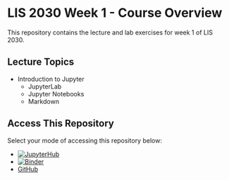 # LIS 2030 Week 1 - Course Overview
This repository contains the lecture and lab exercises for week 1 of LIS 2030.


## Lecture Topics


* Introduction to Jupyter
    * JupyterLab
    * Jupyter Notebooks
    * Markdown


## Access This Repository

Select your mode of accessing this repository below:

*  [![JupyterHub](https://img.shields.io/badge/SCI-JupyterHub-gold?labelColor=blue)](https://jupyterhub.sci.pitt.edu/hub/user-redirect/git-pull?repo=https%3A%2F%2Fgithub.com%2Fpitt-sci-lis-2030%2Fweek-1-course-overview&urlpath=lab%2Ftree%2Fweek-1-course-overview%2F&branch=main)
*  [![Binder](https://mybinder.org/badge_logo.svg)](https://mybinder.org/v2/gh/pitt-sci-lis-2030/week-1-course-overview/HEAD)
* [GitHub](https://github.com/pitt-sci-lis-2030/week-1-course-overview)